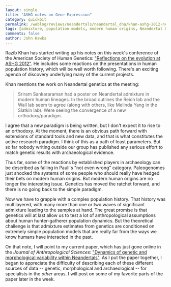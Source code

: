 ```yaml
---
layout: single 
title: "ASHG notes on Gene Expression" 
category: quickbit
permalink: /weblog/reviews/neandertals/neandertal_dna/khan-ashg-2012-neandertals.html
tags: [admixture, population models, modern human origins, Neandertal DNA, population structure] 
comments: false 
author: John Hawks 
---
```


Razib Khan has started writing up his notes on this week's conference of the American Society of Human Genetics: <a href="http://blogs.discovermagazine.com/gnxp/2012/11/reflections-on-the-evolution-at-ashg-2012/">"Reflections on the evolution at ASHG 2012"</a>. He includes some reactions on the presentations in human population history, which will be well worth following. There's an exciting agenda of discovery underlying many of the current projects. 

Khan mentions the work on Neandertal genetics at the meeting: 

<blockquote>Sriram Sankararaman had a poster on Neandertal admixture in modern human lineages. In the broad outlines the Reich lab and the Wall lab seem to agree (along with others, like Melinda Yang in the Slatkin lab). Were seeing the convergence of a new orthodoxy/paradigm. </blockquote>

I agree that a new paradigm is being written, but I don't expect it to rise to an orthodoxy. At the moment, there is an obvious path forward with extensions of standard tools and new data, and that is what constitutes the active research paradigm. I think of this as a path of least parameters. But so far nobody writing outside our group has published any serious effort to match genetic results with archaeological evidence. 

Thus far, some of the reactions by established players in archaeology can be described as falling in Pauli's "not even wrong" category. Paleogenomes just shocked the systems of some people who should really have hedged their bets on modern human origins. But modern human origins are no longer the interesting issue. Genetics has moved the ratchet forward, and there is no going back to the simple paradigm. 

Now we have to grapple with a complex population history. That history was multilayered, with many more than one or two waves of significant admixture leading to the samples at hand. The great promise is that genetics will at last allow us to test a lot of anthropological assumptions about human hunter-gatherer population dynamics. But the theoretical challenge is that admixture estimates from genetics are conditioned on extremely simple population models that are really far from the ways we know humans have interacted in the past. 

On that note, I will point to my current paper, which has just gone online in the <em>Journal of Anthropological Sciences</em>: <a href="http://www.isita-org.com/jass/Contents/2012vol90/e-pub/Hawks.pdf">"Dynamics of genetic and morphological variability within Neandertals"</a>. As I put the paper together, I began to appreciate the difficulty of describing each of these different sources of data -- genetic, morphological and archaeological -- for specialists in the <em>other</em> areas. I will post on some of my favorite parts of the paper later in the week. 

